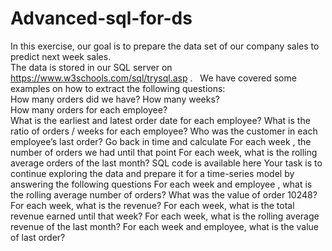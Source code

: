 # Advanced-sql-for-ds
In this exercise, our goal is to prepare the data set of our company sales to predict next week sales.   
The data is stored in our SQL server on https://www.w3schools.com/sql/trysql.asp .  
We have covered some examples on how to extract the following questions:  
How many orders did we have? How many weeks?  
How many orders for each employee?  
What is the earliest and latest order date for each employee? What is the ratio of orders / weeks for each employee?
Who was the customer in each employee’s last order?
Go back in time and calculate
For each week , the number of orders we had until that point
For each week, what is the rolling average orders of the last month?
SQL code is available here
Your task is to continue exploring the data and prepare it for a time-series model by answering the following questions
For each week and employee , what is the rolling average number of orders?
What was the value of order 10248? 
For each week, what is the revenue?
For each week, what is the total revenue earned until that week?
For each week, what is the rolling average revenue of the last month?
For each week and employee, what is the value of last order?
